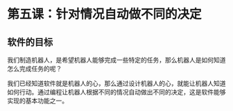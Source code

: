 # 第五课：针对情况自动做不同的决定

## 软件的目标

我们制造机器人，是希望机器人能够完成一些特定的任务，那么机器人是如何知道怎么完成任务的呢？

我们已经知道软件就是机器人的心，那么通过设计机器人的心，就能让机器人知道如何行动。通过编程让机器人根据不同的情况自动做出不同的决定，这是软件能够实现的基本功能之一。
